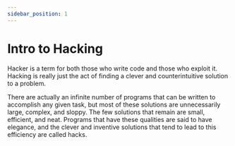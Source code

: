 ```yaml
---
sidebar_position: 1
---
```


# Intro to Hacking


Hacker is a term for both those who write code and those who exploit it. Hacking is really just the act of finding a clever and counterintuitive
solution to a problem.

There are actually an infinite number of programs that can be written to accomplish any given task, but most of these solutions are unnecessarily large, complex, and sloppy. The few solutions that remain are small, efficient, and neat. Programs that have these qualities are said to have elegance, and the clever and inventive solutions that tend to lead to this efficiency are called hacks.

